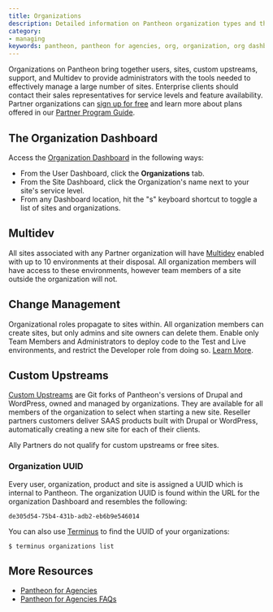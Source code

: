```yaml
---
title: Organizations
description: Detailed information on Pantheon organization types and the features available to them.
category:
- managing
keywords: pantheon, pantheon for agencies, org, organization, org dashboard, change management
---
```

Organizations on Pantheon bring together users, sites, custom upstreams,  support, and Multidev to provide administrators with the tools needed to effectively manage a large number of sites. Enterprise clients should contact their sales representatives for service levels and feature availability. Partner organizations can [sign up for free](https://pantheon.io/agency) and learn more about plans offered in our [Partner Program Guide](http://pantheon.io/sites/default/files/Partner_Program_Guide_2015.pdf).
## The Organization Dashboard
Access the [Organization Dashboard](/docs/articles/organizations/pantheon-for-agencies/#tour-the-dashboard) in the following ways:

- From the User Dashboard, click the **Organizations** tab.
- From the Site Dashboard, click the Organization's name next to your site's service level.
- From any Dashboard location, hit the "s" keyboard shortcut to toggle a list of sites and organizations.


## Multidev
All sites associated with any Partner organization will have [Multidev](/docs/articles/sites/multidev) enabled with up to 10 environments at their disposal. All organization members will have access to these environments, however team members of a site outside the organization will not.

## Change Management

Organizational roles propagate to sites within. All organization members can create sites, but only admins and site owners can delete them. Enable only Team Members and Administrators to deploy code to the Test and Live environments, and restrict the Developer role from doing so. [Learn More](/docs/articles/organizations/change-management).

## Custom Upstreams

[Custom Upstreams](/docs/articles/organizations/running-a-custom-upstream) are Git forks of Pantheon's versions of Drupal and WordPress, owned and managed by organizations. They are available for all members of the organization to select when starting a new site. Reseller partners customers deliver SAAS products built with Drupal or WordPress, automatically creating a new site for each of their clients.

Ally Partners do not qualify for custom upstreams or free sites.

### Organization UUID
Every user, organization, product and site is assigned a UUID which is internal to Pantheon. The organization UUID is found within the URL for the organization Dashboard and resembles the following:
```
de305d54-75b4-431b-adb2-eb6b9e546014
```
You can also use [Terminus](https://github.com/pantheon-systems/cli) to find the UUID of your organizations:

```
$ terminus organizations list
```


## More Resources

- [Pantheon for Agencies](/docs/articles/organizations/pantheon-for-agencies)
- [Pantheon for Agencies FAQs](/docs/articles/organizations/pantheon-for-agencies-faq)
